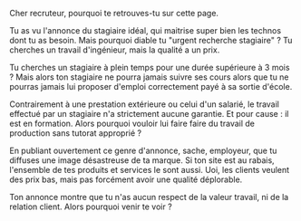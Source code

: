 Cher recruteur, pourquoi te retrouves-tu sur cette page.

Tu as vu l'annonce du stagiaire idéal, qui maitrise super bien les technos dont tu as besoin.
Mais pourquoi diable tu "urgent recherche stagiaire" ? Tu cherches un travail d'ingénieur, mais la qualité a un prix.

Tu cherches un stagiaire à plein temps pour une durée supérieure à 3 mois ?
Mais alors ton stagiaire ne pourra jamais suivre ses cours alors que tu ne pourras jamais
lui proposer d'emploi correctement payé à sa sortie d'école.

Contrairement à une prestation extérieure ou celui d'un salarié, le travail effectué par un stagiaire n'a
strictement aucune garantie. Et pour cause : il est en formation. Alors pourquoi vouloir lui faire faire
du travail de production sans tutorat approprié ?

En publiant ouvertement ce genre d'annonce, sache, employeur, que tu diffuses une image désastreuse de ta marque.
Si ton site est au rabais, l'ensemble de tes produits et services le sont aussi.
Uoi, les clients veulent des prix bas, mais pas forcément avoir une qualité déplorable.

Ton annonce montre que tu n'as aucun respect de la valeur travail, ni de la relation client.
Alors pourquoi venir te voir ?
